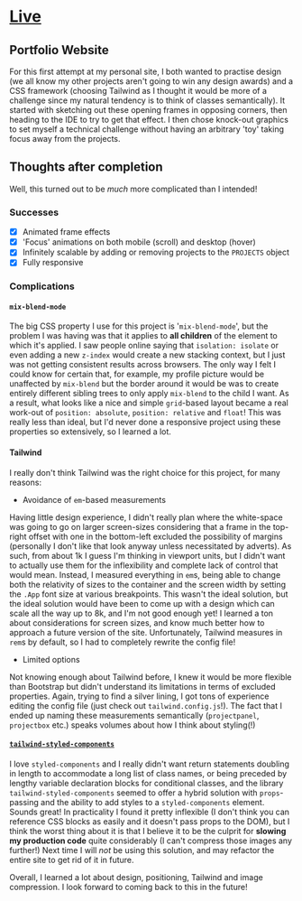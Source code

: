 # [Live](https://www.daoudmerchant.com)

## Portfolio Website

For this first attempt at my personal site, I both wanted to practise design (we all know my other projects aren't going to win any design awards) and a CSS framework (choosing Tailwind as I thought it would be more of a challenge since my natural tendency is to think of classes semantically). It started with sketching out these opening frames in opposing corners, then heading to the IDE to try to get that effect. I then chose knock-out graphics to set myself a technical challenge without having an arbitrary 'toy' taking focus away from the projects.

## Thoughts after completion

Well, this turned out to be _much_ more complicated than I intended!

### Successes

- [x] Animated frame effects
- [x] 'Focus' animations on both mobile (scroll) and desktop (hover)
- [x] Infinitely scalable by adding or removing projects to the `PROJECTS` object
- [x] Fully responsive

### Complications

#### `mix-blend-mode`

The big CSS property I use for this project is '`mix-blend-mode`', but the problem I was having was that it applies to **all children** of the element to which it's applied. I saw people online saying that `isolation: isolate` or even adding a new `z-index` would create a new stacking context, but I just was not getting consistent results across browsers. The only way I felt I could know for certain that, for example, my profile picture would be unaffected by `mix-blend` but the border around it would be was to create entirely different sibling trees to only apply `mix-blend` to the child I want. As a result, what looks like a nice and simple `grid`-based layout became a real work-out of `position: absolute`, `position: relative` and `float`! This was really less than ideal, but I'd never done a responsive project using these properties so extensively, so I learned a lot.

#### Tailwind

I really don't think Tailwind was the right choice for this project, for many reasons:

- Avoidance of `em`-based measurements

Having little design experience, I didn't really plan where the white-space was going to go on larger screen-sizes considering that a frame in the top-right offset with one in the bottom-left excluded the possibility of margins (personally I don't like that look anyway unless necessitated by adverts). As such, from about 1k I guess I'm thinking in viewport units, but I didn't want to actually use them for the inflexibility and complete lack of control that would mean. Instead, I measured everything in `em`s, being able to change both the relativity of sizes to the container and the screen width by setting the `.App` font size at various breakpoints. This wasn't the ideal solution, but the ideal solution would have been to come up with a design which can scale all the way up to 8k, and I'm not good enough yet! I learned a ton about considerations for screen sizes, and know much better how to approach a future version of the site. Unfortunately, Tailwind measures in `rem`s by default, so I had to completely rewrite the config file!

- Limited options

Not knowing enough about Tailwind before, I knew it would be more flexible than Bootstrap but didn't understand its limitations in terms of excluded properties. Again, trying to find a silver lining, I got tons of experience editing the config file (just check out `tailwind.config.js`!). The fact that I ended up naming these measurements semantically (`projectpanel`, `projectbox` etc.) speaks volumes about how I think about styling(!)

#### [`tailwind-styled-components`](https://www.npmjs.com/package/tailwind-styled-components)

I love `styled-components` and I really didn't want return statements doubling in length to accommodate a long list of class names, or being preceded by lengthy variable declaration blocks for conditional classes, and the library `tailwind-styled-components` seemed to offer a hybrid solution with `props`-passing and the ability to add styles to a `styled-components` element. Sounds great! In practicality I found it pretty inflexible (I don't think you can reference CSS blocks as easily and it doesn't pass props to the DOM), but I think the worst thing about it is that I believe it to be the culprit for **slowing my production code** quite considerably (I can't compress those images any further!) Next time I will _not_ be using this solution, and may refactor the entire site to get rid of it in future.

Overall, I learned a lot about design, positioning, Tailwind and image compression. I look forward to coming back to this in the future!
